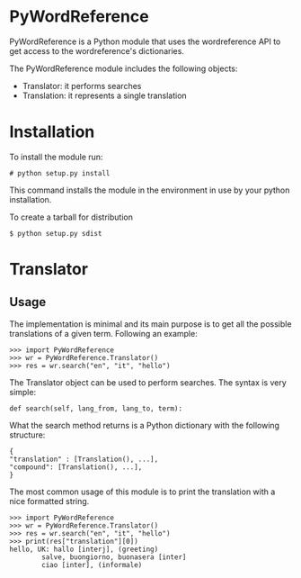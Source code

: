 # PyWordReference
PyWordReference is a Python module that uses the wordreference API
to get access to the wordreference's dictionaries.

The PyWordReference module includes the following objects:
- Translator: it performs searches
- Translation: it represents a single translation

# Installation
To install the module run:

    # python setup.py install

This command installs the module in the environment in use by your python installation.

To create a tarball for distribution

    $ python setup.py sdist


# Translator
## Usage
The implementation is minimal and its main purpose is to get
all the possible translations of a given term. Following an example:

    >>> import PyWordReference
    >>> wr = PyWordReference.Translator()
    >>> res = wr.search("en", "it", "hello")

The Translator object can be used to perform searches. The syntax is very
simple:

    def search(self, lang_from, lang_to, term):

What the search method returns is a Python dictionary with
the following structure:

    {
    "translation" : [Translation(), ...],
    "compound": [Translation(), ...],
    }

The most common usage of this module is to print the translation with
a nice formatted string.

    >>> import PyWordReference
    >>> wr = PyWordReference.Translator()
    >>> res = wr.search("en", "it", "hello")
    >>> print(res["translation"][0])
    hello, UK: hallo [interj], (greeting)
            salve, buongiorno, buonasera [inter]
            ciao [inter], (informale)
